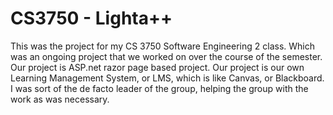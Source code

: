 # CS3750 - Lighta++
This was the project for my CS 3750 Software Engineering 2 class. Which was an ongoing project that we worked on over the course of the semester. Our project is ASP.net razor page based project. Our project is our own Learning Management System, or LMS, which is like Canvas, or Blackboard. I was sort of the de facto leader of the group, helping the group with the work as was necessary.
